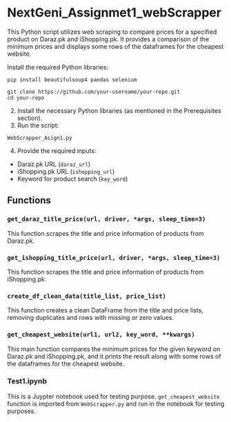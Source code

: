 <!DOCTYPE html>
<html lang="en">
<head>
    <meta charset="UTF-8">
    <meta name="viewport" content="width=device-width, initial-scale=1.0">
  
</head>
<body>

<h1>NextGeni_Assignmet1_webScrapper</h1>

<p>This Python script utilizes web scraping to compare prices for a specified product on Daraz.pk and iShopping.pk. It provides a comparison of the minimum prices and displays some rows of the dataframes for the cheapest website.</p>

<p>Install the required Python libraries:</p>

<pre><code>pip install beautifulsoup4 pandas selenium
</code></pre>



<pre><code>git clone https://github.com/your-username/your-repo.git
cd your-repo
</code></pre>

<ol start="2">
    <li>Install the necessary Python libraries (as mentioned in the Prerequisites section).</li>
    <li>Run the script:</li>
</ol>

<pre><code>WebScrapper_Asign1.py
</code></pre>

<ol start="4">
    <li>Provide the required inputs:</li>
</ol>

<ul>
    <li>Daraz.pk URL (<code>daraz_url</code>)</li>
    <li>iShopping.pk URL (<code>ishopping_url</code>)</li>
    <li>Keyword for product search (<code>key_word</code>)</li>
</ul>

<h2>Functions</h2>

<h3><code>get_daraz_title_price(url, driver, *args, sleep_time=3)</code></h3>

<p>This function scrapes the title and price information of products from Daraz.pk.</p>

<h3><code>get_ishopping_title_price(url, driver, *args, sleep_time=3)</code></h3>

<p>This function scrapes the title and price information of products from iShopping.pk.</p>

<h3><code>create_df_clean_data(title_list, price_list)</code></h3>

<p>This function creates a clean DataFrame from the title and price lists, removing duplicates and rows with missing or zero values.</p>

<h3><code>get_cheapest_website(url1, url2, key_word, **kwargs)</code></h3>

<p>This main function compares the minimum prices for the given keyword on Daraz.pk and iShopping.pk, and it prints the result along with some rows of the dataframes for the cheapest website.</p>

<h3>Test1.ipynb</h3>

This is a Juypter notebook used for testing purpose. `get_cheapest_website` function is imported from `WebScrapper.py` and run in the notebook for testing purposes.


</body>
</html>
